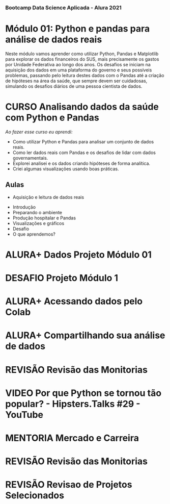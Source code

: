 ### Bootcamp Data Science Aplicada - Alura 2021
# Módulo 01: Python e pandas para análise de dados reais
Neste módulo vamos aprender como utilizar Python, Pandas e Matplotlib para explorar os dados financeiros do SUS, mais precisamente os gastos por Unidade Federativa ao longo dos anos. Os desafios se iniciam na aquisição dos dados em uma plataforma do governo e seus possíveis problemas, passando pelo leitura destes dados com o Pandas até a criação de hipóteses na área da saúde, que sempre devem ser cuidadosas, simulando os desafios diários de uma pessoa cientista de dados.


CURSO
Analisando dados da saúde com Python e Pandas
===

*Ao fazer esse curso eu aprendi:*
- Como utilizar Python e Pandas para analisar um conjunto de dados reais.
- Como ler dados reais com Pandas e os desafios de lidar com dados governamentais.
- Explorei analisei e  os dados criando hipóteses de forma analítica.
- Criei algumas visualizações usando boas práticas.

Aulas
---
* Aquisição e leitura de dados reais
 - Introdução
 - Preparando o ambiente
 - Produção hospitalar e Pandas
 - Visualizações e gráficos
 - Desafio
 - O que aprendemos?


ALURA+
Dados Projeto Módulo 01
===

DESAFIO
Projeto Módulo 1
===

ALURA+
Acessando dados pelo Colab
===

ALURA+
Compartilhando sua análise de dados
===

REVISÃO
Revisão das Monitorias
===

VIDEO
Por que Python se tornou tão popular? - Hipsters.Talks #29 - YouTube
===

MENTORIA
Mercado e Carreira
===

REVISÃO
Revisão das Monitorias
===

REVISÃO
Revisao de Projetos Selecionados
===